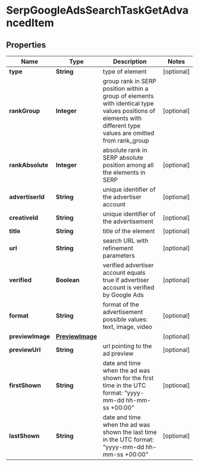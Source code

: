

# SerpGoogleAdsSearchTaskGetAdvancedItem


## Properties

| Name | Type | Description | Notes |
|------------ | ------------- | ------------- | -------------|
|**type** | **String** | type of element |  [optional] |
|**rankGroup** | **Integer** | group rank in SERP position within a group of elements with identical type values positions of elements with different type values are omitted from rank_group |  [optional] |
|**rankAbsolute** | **Integer** | absolute rank in SERP absolute position among all the elements in SERP |  [optional] |
|**advertiserId** | **String** | unique identifier of the advertiser account |  [optional] |
|**creativeId** | **String** | unique identifier of the advertisement |  [optional] |
|**title** | **String** | title of the element |  [optional] |
|**url** | **String** | search URL with refinement parameters |  [optional] |
|**verified** | **Boolean** | verified advertiser account equals true if advertiser account is verified by Google Ads |  [optional] |
|**format** | **String** | format of the advertisement possible values: text, image, video |  [optional] |
|**previewImage** | [**PreviewImage**](PreviewImage.md) |  |  [optional] |
|**previewUrl** | **String** | url pointing to the ad preview |  [optional] |
|**firstShown** | **String** | date and time when the ad was shown for the first time in the UTC format: “yyyy-mm-dd hh-mm-ss +00:00” |  [optional] |
|**lastShown** | **String** | date and time when the ad was shown the last time in the UTC format: “yyyy-mm-dd hh-mm-ss +00:00” |  [optional] |



